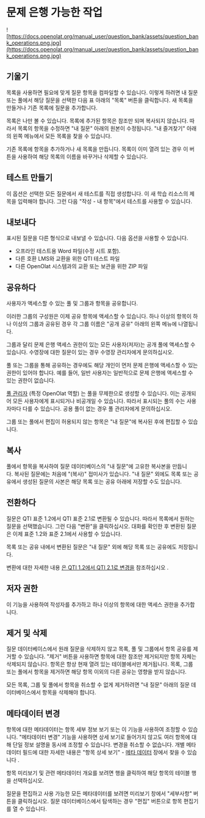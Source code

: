 # 문제 은행 가능한 작업

![https://docs.openolat.org/manual_user/question_bank/assets/question_bank_operations.png.jpg](https://docs.openolat.org/manual_user/question_bank/assets/question_bank_operations.png.jpg)

## 기울기

목록을 사용하면 필요에 맞게 질문 항목을 컴파일할 수 있습니다. 이렇게 하려면 내 질문 또는 풀에서 해당 질문을 선택한 다음 표 아래의 "목록" 버튼을 클릭합니다. 새 목록을 만들거나 기존 목록에 질문을 추가합니다.

목록은 나만 볼 수 있습니다. 목록에 추가된 항목은 참조만 되며 복사되지 않습니다. 따라서 목록의 항목을 수정하면 "내 질문" 아래의 원본이 수정됩니다. "내 즐겨찾기" 아래의 왼쪽 메뉴에서 모든 목록을 찾을 수 있습니다.

기존 목록에 항목을 추가하거나 새 목록을 만듭니다. 목록이 이미 열려 있는 경우 이 버튼을 사용하여 해당 목록의 이름을 바꾸거나 삭제할 수 있습니다.

## 테스트 만들기

이 옵션은 선택한 모든 질문에서 새 테스트를 직접 생성합니다. 이 새 학습 리소스의 제목을 입력해야 합니다. 그런 다음 "작성 - 내 항목"에서 테스트를 사용할 수 있습니다.

## 내보내다

표시된 질문을 다른 형식으로 내보낼 수 있습니다. 다음 옵션을 사용할 수 있습니다.

- 오프라인 테스트용 Word 파일(수정 시트 포함).
- 다른 호환 LMS와 교환을 위한 QTI 테스트 파일
- 다른 OpenOlat 시스템과의 교환 또는 보관을 위한 ZIP 파일

## 공유하다

사용자가 액세스할 수 있는 풀 및 그룹과 항목을 공유합니다.

이러한 그룹의 구성원은 이제 공유 항목에 액세스할 수 있습니다. 하나 이상의 항목이 하나 이상의 그룹과 공유된 경우 각 그룹 이름은 "공개 공유" 아래의 왼쪽 메뉴에 나열됩니다.

그룹과 달리 문제 은행 액세스 권한이 있는 모든 사용자(저자)는 공개 풀에 액세스할 수 있습니다. 수영장에 대한 질문이 있는 경우 수영장 관리자에게 문의하십시오.

풀 또는 그룹을 통해 공유하는 경우에도 해당 개인이 먼저 문제 은행에 액세스할 수 있는 권한이 있어야 합니다. 예를 들어, 일반 사용자는 일반적으로 문제 은행에 액세스할 수 있는 권한이 없습니다.

[풀 관리자](https://docs.openolat.org/manual_user/question_bank/Question_Bank_Administration/) (특정 OpenOlat 역할) 는 풀을 무제한으로 생성할 수 있습니다. 이는 공개되어 모든 사용자에게 표시되거나 비공개일 수 있습니다. 따라서 표시되는 풀의 수는 사용자마다 다를 수 있습니다. 공용 풀이 없는 경우 풀 관리자에게 문의하십시오.

그룹 또는 풀에서 편집이 허용되지 않는 항목은 "내 질문"에 복사된 후에 편집할 수 있습니다.

## 복사

풀에서 항목을 복사하여 질문 데이터베이스의 "내 질문"에 고유한 복사본을 만듭니다. 복사된 질문에는 처음에 "(복사)" 접미사가 있습니다. "내 질문" 외에도 목록 또는 공유에서 생성된 질문의 사본은 해당 목록 또는 공유 아래에 저장할 수도 있습니다.

## 전환하다

질문은 QTI 표준 1.2에서 QTI 표준 2.1로 변환될 수 있습니다. 따라서 목록에서 원하는 질문을 선택했습니다. 그런 다음 "변환"을 클릭하십시오. 대화를 확인한 후 변환된 질문은 이제 표준 1.2와 표준 2.1에서 사용할 수 있습니다.

목록 또는 공유 내에서 변환된 질문은 "내 질문" 외에 해당 목록 또는 공유에도 저장됩니다.

변환에 대한 자세한 내용 [은 QTI 1.2에서 QTI 2.1로 변경을](https://docs.openolat.org/manual_user/tests/Changing_from_QTI_1.2_to_QTI_2.1/) 참조하십시오 .

## 저자 권한

이 기능을 사용하여 작성자를 추가하고 하나 이상의 항목에 대한 액세스 권한을 추가합니다.

## 제거 및 삭제

질문 데이터베이스에서 원래 질문을 삭제하지 않고 목록, 풀 및 그룹에서 항목 공유를 제거할 수 있습니다. "제거" 버튼을 사용하면 항목에 대한 참조만 제거되지만 항목 자체는 삭제되지 않습니다. 항목은 항상 현재 열려 있는 테이블에서만 제거됩니다. 목록, 그룹 또는 풀에서 항목을 제거하면 해당 항목 이외의 다른 공유는 영향을 받지 않습니다.

모든 목록, 그룹 및 풀에서 항목을 취소할 수 없게 제거하려면 "내 질문" 아래의 질문 데이터베이스에서 항목을 삭제해야 합니다.

## 메타데이터 변경

항목에 대한 메타데이터는 항목 세부 정보 보기 또는 이 기능을 사용하여 조정할 수 있습니다. "메타데이터 변경" 기능을 사용하면 상세 보기로 들어가지 않고도 여러 항목에 대해 단일 정보 설명을 동시에 조정할 수 있습니다. 변경을 취소할 수 없습니다. 개별 메타데이터 필드에 대한 자세한 내용은 "항목 상세 보기" - [메타 데이터](https://docs.openolat.org/manual_user/question_bank/Item_Detailed_View/#ItemDetailedView-item_details_metadaten) 장에서 찾을 수 있습니다 .

항목 미리보기 및 관련 메타데이터 개요를 보려면 행을 클릭하여 해당 항목의 테이블 행을 선택하십시오.

질문을 편집하고 사용 가능한 모든 메타데이터를 보려면 미리보기 창에서 "세부사항" 버튼을 클릭하십시오. 질문 데이터베이스에서 탐색하는 경우 "편집" 버튼으로 항목 편집기를 열 수 있습니다.